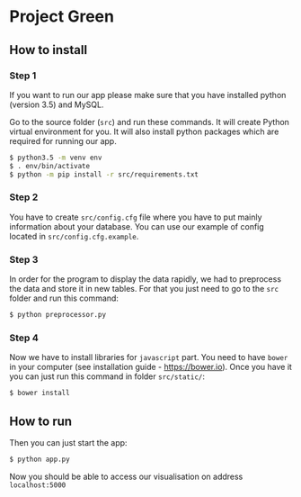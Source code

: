 # Project Green

## How to install

### Step 1

If you want to run our app please make sure that you have installed python (version 3.5) and MySQL.

Go to the source folder (`src`) and run these commands. It will create Python virtual environment for you.
It will also install python packages which are required for running our app. 

```bash
$ python3.5 -m venv env
$ . env/bin/activate
$ python -m pip install -r src/requirements.txt
```

### Step 2
You have to create `src/config.cfg` file where you have to put mainly information about your database. You can use our example of config located in `src/config.cfg.example`.

### Step 3
In order for the program to display the data rapidly, we had to preprocess the data and store it in new tables. For that you just need to go to the `src` folder and run this command:

```bash
$ python preprocessor.py
```

### Step 4
Now we have to install libraries for `javascript` part. You need to have `bower` in your computer (see installation guide - https://bower.io).
Once you have it you can just run this command in folder `src/static/`:

```bash
$ bower install
```

## How to run

Then you can just start the app: 

```bash
$ python app.py
```

Now you should be able to access our visualisation on address `localhost:5000`

